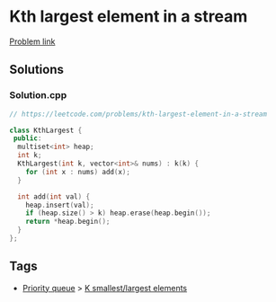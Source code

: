 # Kth largest element in a stream

[Problem link](https://leetcode.com/problems/kth-largest-element-in-a-stream)

## Solutions


### Solution.cpp
```cpp
// https://leetcode.com/problems/kth-largest-element-in-a-stream

class KthLargest {
 public:
  multiset<int> heap;
  int k;
  KthLargest(int k, vector<int>& nums) : k(k) {
    for (int x : nums) add(x);
  }

  int add(int val) {
    heap.insert(val);
    if (heap.size() > k) heap.erase(heap.begin());
    return *heap.begin();
  }
};

```
## Tags

* [Priority queue](/Collections/priority-queue.md#priority-queue) > [K smallest/largest elements](/Collections/priority-queue.md#k-smallest-largest-elements)
